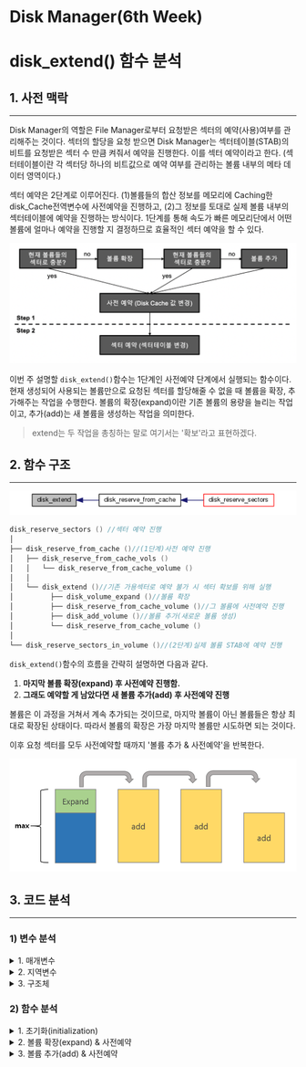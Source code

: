 # Disk Manager(6th Week)

# disk_extend() 함수 분석

## 1. 사전 맥락
---
 Disk Manager의 역할은 File Manager로부터 요청받은 섹터의 예약(사용)여부를 관리해주는 것이다. 섹터의 할당을 요청 받으면 Disk Manager는 섹터테이블(STAB)의 비트를 요청받은 섹터 수 만큼 켜줘서 예약을 진행한다. 이를 섹터 예약이라고 한다. (섹터테이블이란 각 섹터당 하나의 비트값으로 예약 여부를 관리하는 볼륨 내부의 메타 데이터 영역이다.)

 섹터 예약은 2단계로 이루어진다. (1)볼륨들의 합산 정보를 메모리에 Caching한 disk_Cache전역변수에 사전예약을 진행하고, (2)그 정보를 토대로 실제 볼륨 내부의 섹터테이블에 예약을 진행하는 방식이다. 1단계를 통해 속도가 빠른 메모리단에서 어떤 볼륨에 얼마나 예약을 진행할 지 결정하므로 효율적인 섹터 예약을 할 수 있다.

<img src="img/섹터 예약 순서도.png">

 이번 주 설명할 `disk_extend()`함수는 1단계인 사전예약 단계에서 실행되는 함수이다. 현재 생성되어 사용되는 볼륨만으로 요청된 섹터를 할당해줄 수 없을 때 볼륨을 확장, 추가해주는 작업을 수행한다. 볼륨의 확장(expand)이란 기존 볼륨의 용량을 늘리는 작업이고, 추가(add)는 새 볼륨을 생성하는 작업을 의미한다.
 > extend는 두 작업을 총칭하는 말로 여기서는 '확보'라고 표현하겠다.
 
 ## 2. 함수 구조
 ---
<img src="img/disk_extend_caller_graph.png">

```c
disk_reserve_sectors () //섹터 예약 진행
│
├── disk_reserve_from_cache ()//(1단계)사전 예약 진행
│   ├── disk_reserve_from_cache_vols ()
│   │	└── disk_reserve_from_cache_volume ()
│   │
│   └── disk_extend ()//기존 가용섹터로 예약 불가 시 섹터 확보를 위해 실행
│		  ├── disk_volume_expand ()//볼륨 확장
│		  ├── disk_reserve_from_cache_volume ()//그 볼륨에 사전예약 진행
│		  ├── disk_add_volume ()//볼륨 추가(새로운 볼륨 생성)
│		  └── disk_reserve_from_cache_volume ()
│
└── disk_reserve_sectors_in_volume ()//(2단계)실제 볼륨 STAB에 예약 진행
```

  `disk_extend()`함수의 흐름을 간략히 설명하면 다음과 같다.

1. **마지막 볼륨 확장(expand) 후 사전예약 진행함.**
2. **그래도 예약할 게 남았다면 새 볼륨 추가(add) 후 사전예약 진행**

 볼륨은 이 과정을 거쳐서 계속 추가되는 것이므로, 마지막 볼륨이 아닌 볼륨들은 항상 최대로 확장된 상태이다. 따라서 볼륨의 확장은 가장 마지막 볼륨만 시도하면 되는 것이다.

 이후 요청 섹터를 모두 사전예약할 때까지 '볼륨 추가 & 사전예약'을 반복한다.

<img src="img/expand_add.PNG">

 ## 3. 코드 분석
---
### 1) 변수 분석
<details>
<summary> 1. 매개변수 </summary>

```c
DISK_EXTEND_INFO * extend_info//타입 별 합산 정보 저장 구조체(disk_Cache에 속해있음)
typedef struct disk_extend_info DISK_EXTEND_INFO;
struct disk_extend_info
{
	volatile DKNSECTS nsect_free;//볼륨들의 합산 가용 섹터 수
	volatile DKNSECTS nsect_total;//볼륨들의 합산 전체 섹터 수
	volatile DKNSECTS nsect_max;//모든 볼륨의 최대 확장 가능크기의 합
	volatile DKNSECTS nsect_intention;//확보하려는 섹터 수

	pthread_mutex_t mutex_reserve;//사전 예약 시 뮤텍스
	#if !defined (NDEBUG)
	volatile int owner_reserve;//뮤텍스 소유한 쓰레드id
	#endif				/* !NDEBUG */

	DKNSECTS nsect_vol_max;//볼륨 확장 시 최댓값, 볼륨 생성 시 볼륨 헤더의 nsect_max로 설정됨.
	VOLID volid_extend;//마지막에 생성된 volid, auto extent대상이 됨.
	DB_VOLTYPE voltype;//볼륨 타입
};
```	

```c
DISK_RESERVE_CONTEXT * reserve_context//사전예약 관련 정보들 저장되어 있음.
struct disk_reserve_context
{
	int nsect_total; //예약 요청된 섹터 수
	VSID *vsidp; // 섹터의 배열, 예약과정에서 산출된 최종 섹터들의 위치

	DISK_CACHE_VOL_RESERVE cache_vol_reserve[VOLID_MAX]; // 볼륨별 사전예약 섹터 수의 배열
	int n_cache_vol_reserve; // 사전예약한 섹터들이 포함된 볼륨들의 수, cache_vol_reserve의 길이
	int n_cache_reserve_remaining; // 아직 사전예약 되지 못한 섹터들의 수, nsect_total - n_cache_vol_reserve = nsect_reserve

	DKNSECTS nsects_lastvol_remaining; //실제 예약 처리시에 해당 볼륨에서 남은 섹터 예약량

	DB_VOLPURPOSE purpose; // 예약 목적
};
```

</details>
<details>
<summary>2. 지역변수</summary>

```c
DKNSECTS free = extend_info->nsect_free;//현재 가용 섹터
DKNSECTS intention = extend_info->nsect_intention;//남은 요청 섹터 수
DKNSECTS total = extend_info->nsect_total;//현재 섹터의 개수
DKNSECTS max = extend_info->nsect_max;//확장 가능한 최대 섹터 개수
DB_VOLTYPE voltype = extend_info->voltype;//확장 하려는 볼륨의 타입

DKNSECTS nsect_extend;//확보해야 할 총 섹터수 저장
DKNSECTS target_free;

DBDEF_VOL_EXT_INFO volext;//볼륨 추가 시 필요한 정보 저장 구조체
VOLID volid_new = NULL_VOLID;//새 볼륨 생성(add)시 이 변수에 id값 저장

DKNSECTS nsect_free_new = 0;
```
</details>
<details>
<summary>3. 구조체</summary>

`DBDEF_VOL_EXT_INFO volext;`
새 볼륨 추가(add)할 때 필요한 정보들을 저장한 구조체 변수이다.

```c
typedef struct dbdef_vol_ext_info DBDEF_VOL_EXT_INFO;
struct dbdef_vol_ext_info
{
	const char *path; /*볼륨이 생성될 경로, NULL이면 시스템 파라미터 값 */
	const char *name;	/* 볼륨 명, NULL이면 [db_name].ext[volid] 형식으로 생성 */
	const char *comments;	/* Comments which are included in the volume extension header. */
	int max_npages; /* 생성하는 볼륨의 최대 페이지 */
	int extend_npages; /* Number of pages to extend - used for generic volume only */
	INT32 nsect_total; /* 생성 볼륨의 현재 섹터 수 */
	INT32 nsect_max; /* 볼륨이 확장할 때 가질 수 있는 최대 섹터 수 */
	int max_writesize_in_sec;	/* the amount of volume written per second */
	DB_VOLPURPOSE purpose;	/* The purpose of the volume extension. One of the following: -
					* DB_PERMANENT_DATA_PURPOSE, DB_TEMPORARY_DATA_PURPOSE */
	DB_VOLTYPE voltype;		/* Permanent of temporary volume type */
	bool overwrite;
};
```
</details>

### 2) 함수 분석
<details>
<summary>1. 초기화(initialization)</summary>

```c
DKNSECTS free = extend_info->nsect_free;//현재 가용 섹터
DKNSECTS intention = extend_info->nsect_intention;//남은 요청 섹터 수
DKNSECTS total = extend_info->nsect_total;//현재 섹터의 개수
DKNSECTS max = extend_info->nsect_max;//확장 가능한 최대 섹터 개수
DB_VOLTYPE voltype = extend_info->voltype;//확장 하려는 볼륨의 타입

DKNSECTS nsect_extend;//요청받은 섹터 총 개수 저장 변수
DKNSECTS target_free;

DBDEF_VOL_EXT_INFO volext;//볼륨 생성 시(add) 필요한 정보 저장 구조체
VOLID volid_new = NULL_VOLID;

DKNSECTS nsect_free_new = 0;//확장, 추가로 얻은 가용섹터 수
			.
			.
			.
target_free = MAX ((DKNSECTS) (total * 0.01), DISK_MIN_VOLUME_SECTS);//??
nsect_extend = MAX (target_free - free, 0) + intention;//확보해야 할 섹터 수 저장
```
</details>
<details>
<summary>2. 볼륨 확장(expand) & 사전예약</summary>

```c
if (total < max)
{
	DKNSECTS to_expand;

  /* 2-1) 현재 볼륨의 확장 섹터 수 구함. */
	to_expand = MIN (nsect_extend, max - total);
  /* 2-2) 볼륨 확장 */
	error_code = disk_volume_expand (thread_p, extend_info->volid_extend,
	voltype, to_expand, &nsect_free_new);

	assert (nsect_free_new >= to_expand);

	if (extend_info->nsect_total == extend_info->nsect_max)
	{
		extend_info->volid_extend = NULL_VOLID;
		//마지막 볼륨 확장했으므로, 확장할 볼륨 저장 변수에 NULL저장 
	}

  /* 2-3) 확장된 섹터 수 변수들에 적용 */
	//확보할 총 섹터 수 저장 변수에 확장해서 새로 생긴 섹터수만큼 빼줌.
	nsect_extend -= nsect_free_new;

	//현재 총 섹터수를 의미하는 total변수에는 추가해줌.
	extend_info->nsect_total += nsect_free_new;
	//(total변수값 변경은 expand명령에서만 이루어지고 expand뮤텍스에 의해 보호됨.)
	//(expand 뮤텍스는 extend 함수 바깥에서 lock된 상태)

  /* 2-4) 확장한 볼륨에 사전예약 진행 */
	disk_cache_lock_reserve (extend_info);//예약 뮤텍스 잠금
	//새로 생성한 섹터수를 disk_Cache-> extend_info안의 가용섹터수 저장 변수에 더해줌.
	disk_cache_update_vol_free (extend_info->volid_extend, nsect_free_new);

	//예약할 섹터가 남았다면 예약 시도
	if (reserve_context != NULL && reserve_context->n_cache_reserve_remaining > 0)
	{
		disk_reserve_from_cache_volume (extend_info->volid_extend, reserve_context);
	}
	disk_cache_unlock_reserve (extend_info);//예약 뮤텍스 해제

	//max만큼 확장 잘 됐는지 체크
	assert (extend_info->nsect_total == extend_info->nsect_max);
```
</details>

<details>
<summary>3. 볼륨 추가(add) & 사전예약</summary>

```c
/* 3-1) volext지역변수 초기화. (볼륨 생성에 필요한 정보 저장 변수) */
volext.nsect_max = extend_info->nsect_vol_max;//볼륨 확장 시 최댓값
volext.comments = "Automatic Volume Extension";
volext.voltype = voltype;
volext.purpose = voltype == DB_PERMANENT_VOLTYPE ? DB_PERMANENT_DATA_PURPOSE : DB_TEMPORARY_DATA_PURPOSE;
volext.overwrite = false;
volext.max_writesize_in_sec = 0;
/* 3-2) 사전예약 끝날 때까지 볼륨 추가&사전예약 반복 */
while (nsect_extend > 0)
{
	volext.path = NULL;
	volext.name = NULL;

  /* 3-3) 생성할 볼륨의 total값 저장 */
	volext.nsect_total = nsect_extend + DISK_SYS_NSECT_SIZE (volext.nsect_max);//??
	//유효범위에 맞게 조정
	//total이 max보다 크면 처음부터 max크기로 볼륨 생성(확장 불가)
	volext.nsect_total = MIN (volext.nsect_max, volext.nsect_total);
	volext.nsect_total = MAX (volext.nsect_total, DISK_MIN_VOLUME_SECTS);
	volext.nsect_total = DISK_SECTS_ROUND_UP (volext.nsect_total);
  /* 3-4) 볼륨 생성 */
	error_code = disk_add_volume (thread_p, &volext, &volid_new, &nsect_free_new);
	if (error_code != NO_ERROR)
	{
		ASSERT_ERROR ();
		return error_code;
	}
	assert (disk_Cache->nvols_perm + disk_Cache->nvols_temp <= LOG_MAX_DBVOLID);
  /* 3-5) 새 볼륨 추가로 생긴 섹터 수를 변수값에 적용 */
	nsect_extend -= nsect_free_new;

	extend_info->nsect_total += volext.nsect_total;
	extend_info->nsect_max += volext.nsect_max;
  /* 3-6) 추가한 볼륨에 사전예약 진행 */
	disk_cache_lock_reserve (extend_info);
	disk_Cache->vols[volid_new].nsect_free = nsect_free_new;
	assert (disk_Cache->vols[volid_new].purpose == volext.purpose);
	extend_info->nsect_free += nsect_free_new;
	if (reserve_context && reserve_context->n_cache_reserve_remaining > 0)
	{
		disk_reserve_from_cache_volume (volid_new, reserve_context);
		//생성한 볼륨에 사전예약 진행
	}

	disk_cache_unlock_reserve (extend_info);
  /* 3-7) 아래 조건이 참이면, 사전예약이 완료됐다는 의미 */
	if (extend_info->nsect_total < extend_info->nsect_max)
	{
		extend_info->volid_extend = volid_new;
		//다음에 확장할 볼륨id 저장하는 변수에 새 볼륨id저장
	}

	assert (disk_is_valid_volid (volid_new));//새 볼륨 id 범위 체크
}
```
</details>